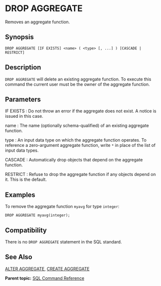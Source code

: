 # DROP AGGREGATE 

Removes an aggregate function.

## Synopsis 

``` {#sql_command_synopsis}
DROP AGGREGATE [IF EXISTS] <name> ( <type> [, ...] ) [CASCADE | RESTRICT]
```

## Description 

`DROP AGGREGATE` will delete an existing aggregate function. To execute this command the current user must be the owner of the aggregate function.

## Parameters 

IF EXISTS
:   Do not throw an error if the aggregate does not exist. A notice is issued in this case.

name
:   The name \(optionally schema-qualified\) of an existing aggregate function.

type
:   An input data type on which the aggregate function operates. To reference a zero-argument aggregate function, write `*` in place of the list of input data types.

CASCADE
:   Automatically drop objects that depend on the aggregate function.

RESTRICT
:   Refuse to drop the aggregate function if any objects depend on it. This is the default.

## Examples 

To remove the aggregate function `myavg` for type `integer`:

```
DROP AGGREGATE myavg(integer);
```

## Compatibility 

There is no `DROP AGGREGATE` statement in the SQL standard.

## See Also 

[ALTER AGGREGATE](ALTER_AGGREGATE.html), [CREATE AGGREGATE](CREATE_AGGREGATE.html)

**Parent topic:** [SQL Command Reference](../sql_commands/sql_ref.html)

